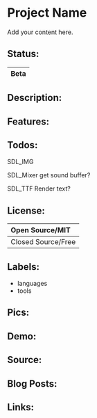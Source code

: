 # Project Name #

Add your content here.


## Status: ##

|Beta|
|:---|

## Description: ##

## Features: ##

## Todos: ##

SDL\_IMG

SDL\_Mixer get sound buffer?

SDL\_TTF Render text?

## License: ##

|Open Source/MIT|
|:--------------|
|Closed Source/Free|

## Labels: ##
  * languages
  * tools
## Pics: ##

## Demo: ##

## Source: ##

## Blog Posts: ##

## Links: ##